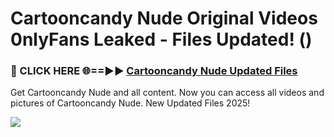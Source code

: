 # Cartooncandy Nude Original Videos 0nlyFans Leaked - Files Updated! ()

<h3>🔴 CLICK HERE 🌐==►► <a href="https://tinyurl.com/leaks-videos" rel="nofollow">Cartooncandy Nude Updated Files</a></h3>

Get Cartooncandy Nude and all content. Now you can access all videos and pictures of Cartooncandy Nude. New Updated Files 2025!

[![](https://i.imgur.com/KQgVmj3.gif)](https://tinyurl.com/leaks-videos)